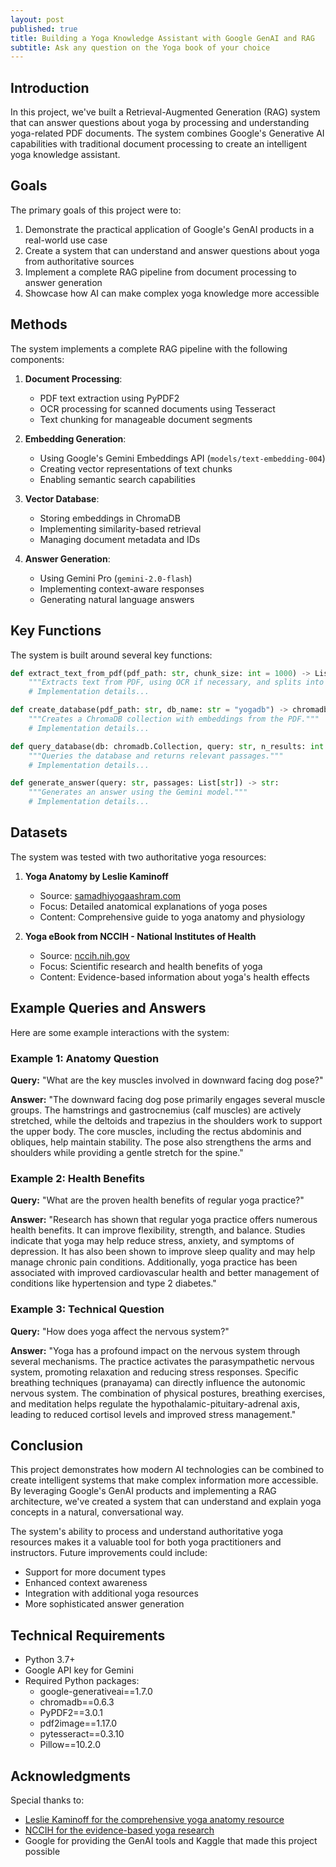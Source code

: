 ```yaml
---
layout: post
published: true
title: Building a Yoga Knowledge Assistant with Google GenAI and RAG
subtitle: Ask any question on the Yoga book of your choice
---
```


## Introduction

In this project, we've built a Retrieval-Augmented Generation (RAG) system that can answer questions about yoga by processing and understanding yoga-related PDF documents. The system combines Google's Generative AI capabilities with traditional document processing to create an intelligent yoga knowledge assistant.

## Goals

The primary goals of this project were to:

1. Demonstrate the practical application of Google's GenAI products in a real-world use case
2. Create a system that can understand and answer questions about yoga from authoritative sources
3. Implement a complete RAG pipeline from document processing to answer generation
4. Showcase how AI can make complex yoga knowledge more accessible

## Methods

The system implements a complete RAG pipeline with the following components:

1. **Document Processing**:
   - PDF text extraction using PyPDF2
   - OCR processing for scanned documents using Tesseract
   - Text chunking for manageable document segments

2. **Embedding Generation**:
   - Using Google's Gemini Embeddings API (`models/text-embedding-004`)
   - Creating vector representations of text chunks
   - Enabling semantic search capabilities

3. **Vector Database**:
   - Storing embeddings in ChromaDB
   - Implementing similarity-based retrieval
   - Managing document metadata and IDs

4. **Answer Generation**:
   - Using Gemini Pro (`gemini-2.0-flash`)
   - Implementing context-aware responses
   - Generating natural language answers

## Key Functions

The system is built around several key functions:

```python
def extract_text_from_pdf(pdf_path: str, chunk_size: int = 1000) -> List[str]:
    """Extracts text from PDF, using OCR if necessary, and splits into chunks."""
    # Implementation details...

def create_database(pdf_path: str, db_name: str = "yogadb") -> chromadb.Collection:
    """Creates a ChromaDB collection with embeddings from the PDF."""
    # Implementation details...

def query_database(db: chromadb.Collection, query: str, n_results: int = 3) -> List[str]:
    """Queries the database and returns relevant passages."""
    # Implementation details...

def generate_answer(query: str, passages: List[str]) -> str:
    """Generates an answer using the Gemini model."""
    # Implementation details...
```

## Datasets

The system was tested with two authoritative yoga resources:

1. **Yoga Anatomy by Leslie Kaminoff**
   - Source: [samadhiyogaashram.com](https://samadhiyogaashram.com/pdf/LeslieKaminoffYogaAnatomyzliborg-200817-225010.pdf)
   - Focus: Detailed anatomical explanations of yoga poses
   - Content: Comprehensive guide to yoga anatomy and physiology

2. **Yoga eBook from NCCIH - National Institutes of Health**
   - Source: [nccih.nih.gov](https://files.nccih.nih.gov/s3fs-public/Yoga-eBook-2020_06_FINAL_508.pdf)
   - Focus: Scientific research and health benefits of yoga
   - Content: Evidence-based information about yoga's health effects

## Example Queries and Answers

Here are some example interactions with the system:

### Example 1: Anatomy Question
**Query:** "What are the key muscles involved in downward facing dog pose?"

**Answer:**
"The downward facing dog pose primarily engages several muscle groups. The hamstrings and gastrocnemius (calf muscles) are actively stretched, while the deltoids and trapezius in the shoulders work to support the upper body. The core muscles, including the rectus abdominis and obliques, help maintain stability. The pose also strengthens the arms and shoulders while providing a gentle stretch for the spine."

### Example 2: Health Benefits
**Query:** "What are the proven health benefits of regular yoga practice?"

**Answer:**
"Research has shown that regular yoga practice offers numerous health benefits. It can improve flexibility, strength, and balance. Studies indicate that yoga may help reduce stress, anxiety, and symptoms of depression. It has also been shown to improve sleep quality and may help manage chronic pain conditions. Additionally, yoga practice has been associated with improved cardiovascular health and better management of conditions like hypertension and type 2 diabetes."

### Example 3: Technical Question
**Query:** "How does yoga affect the nervous system?"

**Answer:**
"Yoga has a profound impact on the nervous system through several mechanisms. The practice activates the parasympathetic nervous system, promoting relaxation and reducing stress responses. Specific breathing techniques (pranayama) can directly influence the autonomic nervous system. The combination of physical postures, breathing exercises, and meditation helps regulate the hypothalamic-pituitary-adrenal axis, leading to reduced cortisol levels and improved stress management."

## Conclusion

This project demonstrates how modern AI technologies can be combined to create intelligent systems that make complex information more accessible. By leveraging Google's GenAI products and implementing a RAG architecture, we've created a system that can understand and explain yoga concepts in a natural, conversational way.

The system's ability to process and understand authoritative yoga resources makes it a valuable tool for both yoga practitioners and instructors. Future improvements could include:
- Support for more document types
- Enhanced context awareness
- Integration with additional yoga resources
- More sophisticated answer generation

## Technical Requirements

- Python 3.7+
- Google API key for Gemini
- Required Python packages:
  - google-generativeai==1.7.0
  - chromadb==0.6.3
  - PyPDF2==3.0.1
  - pdf2image==1.17.0
  - pytesseract==0.3.10
  - Pillow==10.2.0

## Acknowledgments

Special thanks to:
- [Leslie Kaminoff for the comprehensive yoga anatomy resource](https://samadhiyogaashram.com/pdf/LeslieKaminoffYogaAnatomyzliborg-200817-225010.pdf)
- [NCCIH for the evidence-based yoga research](https://files.nccih.nih.gov/s3fs-public/Yoga-eBook-2020_06_FINAL_508.pdf)
- Google for providing the GenAI tools and Kaggle that made this project possible 
